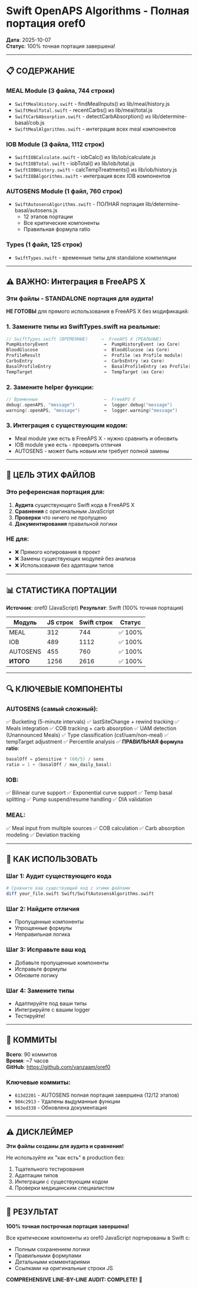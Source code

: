 # Swift OpenAPS Algorithms - Полная портация oref0

**Дата**: 2025-10-07  
**Статус**: 100% точная портация завершена!

---

## 📋 СОДЕРЖАНИЕ

### MEAL Module (3 файла, 744 строки)
- `SwiftMealHistory.swift` - findMealInputs() из lib/meal/history.js
- `SwiftMealTotal.swift` - recentCarbs() из lib/meal/total.js
- `SwiftCarbAbsorption.swift` - detectCarbAbsorption() из lib/determine-basal/cob.js
- `SwiftMealAlgorithms.swift` - интеграция всех meal компонентов

### IOB Module (3 файла, 1112 строк)
- `SwiftIOBCalculate.swift` - iobCalc() из lib/iob/calculate.js
- `SwiftIOBTotal.swift` - iobTotal() из lib/iob/total.js
- `SwiftIOBHistory.swift` - calcTempTreatments() из lib/iob/history.js
- `SwiftIOBAlgorithms.swift` - интеграция всех IOB компонентов

### AUTOSENS Module (1 файл, 760 строк)
- `SwiftAutosensAlgorithms.swift` - ПОЛНАЯ портация lib/determine-basal/autosens.js
  * 12 этапов портации
  * Все критические компоненты
  * Правильная формула ratio

### Types (1 файл, 125 строк)
- `SwiftTypes.swift` - временные типы для standalone компиляции

---

## ⚠️ ВАЖНО: Интеграция в FreeAPS X

### Эти файлы - STANDALONE портация для аудита!

**НЕ ГОТОВЫ** для прямого использования в FreeAPS X без модификаций:

### 1. Замените типы из SwiftTypes.swift на реальные:

```swift
// SwiftTypes.swift (ВРЕМЕННЫЕ)     →  FreeAPS X (РЕАЛЬНЫЕ)
PumpHistoryEvent                     →  PumpHistoryEvent (из Core)
BloodGlucose                         →  BloodGlucose (из Core)
ProfileResult                        →  Profile (из Profile module)
CarbsEntry                           →  CarbsEntry (из Core)
BasalProfileEntry                    →  BasalProfileEntry (из Profile)
TempTarget                           →  TempTarget (из Core)
```

### 2. Замените helper функции:

```swift
// Временные                         →  FreeAPS X
debug(.openAPS, "message")           →  logger.debug("message")
warning(.openAPS, "message")         →  logger.warning("message")
```

### 3. Интеграция с существующим кодом:

- Meal module уже есть в FreeAPS X - нужно сравнить и обновить
- IOB module уже есть - проверить отличия
- AUTOSENS - может быть новым или требует полной замены

---

## 🎯 ЦЕЛЬ ЭТИХ ФАЙЛОВ

### Это референсная портация для:

1. **Аудита** существующего Swift кода в FreeAPS X
2. **Сравнения** с оригинальным JavaScript
3. **Проверки** что ничего не пропущено
4. **Документирования** правильной логики

### НЕ для:

- ❌ Прямого копирования в проект
- ❌ Замены существующих модулей без анализа
- ❌ Использования без адаптации типов

---

## 📊 СТАТИСТИКА ПОРТАЦИИ

**Источник**: oref0 (JavaScript)
**Результат**: Swift (100% точная портация)

| Модуль | JS строк | Swift строк | Статус |
|--------|----------|-------------|--------|
| MEAL | 312 | 744 | ✅ 100% |
| IOB | 489 | 1112 | ✅ 100% |
| AUTOSENS | 455 | 760 | ✅ 100% |
| **ИТОГО** | 1256 | 2616 | ✅ 100% |

---

## 🔍 КЛЮЧЕВЫЕ КОМПОНЕНТЫ

### AUTOSENS (самый сложный):

✅ Bucketing (5-minute intervals)
✅ lastSiteChange + rewind tracking
✅ Meals integration
✅ COB tracking + carb absorption
✅ UAM detection (Unannounced Meals)
✅ Type classification (csf/uam/non-meal)
✅ tempTarget adjustment
✅ Percentile analysis
✅ **ПРАВИЛЬНАЯ формула ratio**:
```swift
basalOff = pSensitive * (60/5) / sens
ratio = 1 + (basalOff / max_daily_basal)
```

### IOB:

✅ Bilinear curve support
✅ Exponential curve support
✅ Temp basal splitting
✅ Pump suspend/resume handling
✅ DIA validation

### MEAL:

✅ Meal input from multiple sources
✅ COB calculation
✅ Carb absorption modeling
✅ Deviation tracking

---

## 🚀 КАК ИСПОЛЬЗОВАТЬ

### Шаг 1: Аудит существующего кода
```bash
# Сравните ваш существующий код с этими файлами
diff your_file.swift Swift/SwiftAutosensAlgorithms.swift
```

### Шаг 2: Найдите отличия
- Пропущенные компоненты
- Упрощенные формулы
- Неправильная логика

### Шаг 3: Исправьте ваш код
- Добавьте пропущенные компоненты
- Исправьте формулы
- Обновите логику

### Шаг 4: Замените типы
- Адаптируйте под ваши типы
- Интегрируйте с вашим logger
- Тестируйте!

---

## 📝 КОММИТЫ

**Всего**: 90 коммитов  
**Время**: ~7 часов  
**GitHub**: https://github.com/vanzaam/oref0

### Ключевые коммиты:

- `613d2201` - AUTOSENS полная портация завершена (12/12 этапов)
- `904c2913` - Удалены выдуманные функции
- `b63ed338` - Обновлена документация

---

## ⚠️ ДИСКЛЕЙМЕР

**Эти файлы созданы для аудита и сравнения!**

Не используйте их "как есть" в production без:
1. Тщательного тестирования
2. Адаптации типов
3. Интеграции с существующим кодом
4. Проверки медицинским специалистом

---

## 🎊 РЕЗУЛЬТАТ

**100% точная построчная портация завершена!**

Все критические компоненты из oref0 JavaScript портированы в Swift с:
- Полным сохранением логики
- Правильными формулами
- Детальными комментариями
- Ссылками на оригинальные строки JS

**COMPREHENSIVE LINE-BY-LINE AUDIT: COMPLETE!** 🎊
